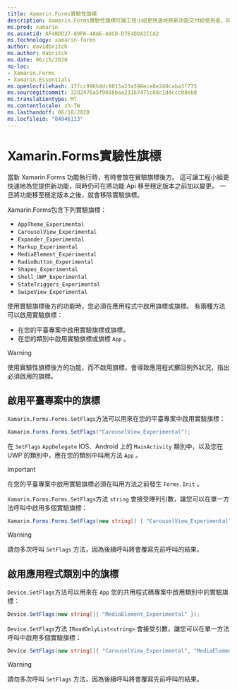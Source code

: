 ```yaml
---
title: Xamarin.Forms實驗性旗標
description: Xamarin.Forms實驗性旗標可讓工程小組更快速地將新功能交付給使用者，同時仍然能夠在移到穩定版本之前變更功能 Api。
ms.prod: xamarin
ms.assetid: AF4BDD27-89F6-48AE-A8CD-D7E4DDA2CCA2
ms.technology: xamarin-forms
author: davidbritch
ms.author: dabritch
ms.date: 06/15/2020
no-loc:
- Xamarin.Forms
- Xamarin.Essentials
ms.openlocfilehash: 17fcc996b4dc8013a23a598ece8e240caba3f775
ms.sourcegitcommit: 32d2476a5f9016baa231b7471c88c1d4ccc08eb8
ms.translationtype: MT
ms.contentlocale: zh-TW
ms.lasthandoff: 06/18/2020
ms.locfileid: "84946113"
---
```

# <a name="xamarinforms-experimental-flags"></a>Xamarin.Forms實驗性旗標

當新 Xamarin.Forms 功能執行時，有時會放在實驗旗標後方。 這可讓工程小組更快速地為您提供新功能，同時仍可在將功能 Api 移至穩定版本之前加以變更。 一旦將功能移至穩定版本之後，就會移除實驗旗標。

Xamarin.Forms包含下列實驗旗標：

- `AppTheme_Experimental`
- `CarouselView_Experimental`
- `Expander_Experimental`
- `Markup_Experimental`
- `MediaElement_Experimental`
- `RadioButton_Experimental`
- `Shapes_Experimental`
- `Shell_UWP_Experimental`
- `StateTriggers_Experimental`
- `SwipeView_Experimental`

使用實驗旗標後方的功能時，您必須在應用程式中啟用旗標或旗標。 有兩種方法可以啟用實驗旗標：

- 在您的平臺專案中啟用實驗旗標或旗標。
- 在您的類別中啟用實驗旗標或旗標 `App` 。

> [!WARNING]
> 使用實驗性旗標後方的功能，而不啟用旗標，會導致應用程式擲回例外狀況，指出必須啟用的旗標。

## <a name="enable-flags-in-platform-projects"></a>啟用平臺專案中的旗標

`Xamarin.Forms.Forms.SetFlags`方法可以用來在您的平臺專案中啟用實驗旗標：

```csharp
Xamarin.Forms.Forms.SetFlags("CarouselView_Experimental");
```

在 `SetFlags` `AppDelegate` IOS、Android 上的 `MainActivity` 類別中，以及您在 UWP 的類別中，應在您的類別中叫用方法 `App` 。

> [!IMPORTANT]
> 在您的平臺專案中啟用實驗旗標必須在叫用方法之前發生 `Forms.Init` 。

`Xamarin.Forms.Forms.SetFlags`方法 `string` 會接受陣列引數，讓您可以在單一方法呼叫中啟用多個實驗旗標：

```csharp
Xamarin.Forms.Forms.SetFlags(new string[] { "CarouselView_Experimental", "MediaElement_Experimental", "SwipeView_Experimental" });
```

> [!WARNING]
> 請勿多次呼叫 `SetFlags` 方法，因為後續呼叫將會覆寫先前呼叫的結果。

## <a name="enable-flags-in-your-app-class"></a>啟用應用程式類別中的旗標

`Device.SetFlags`方法可以用來在 `App` 您的共用程式碼專案中啟用類別中的實驗旗標：

```csharp
Device.SetFlags(new string[]{ "MediaElement_Experimental" });
```

`Device.SetFlags`方法 `IReadOnlyList<string>` 會接受引數，讓您可以在單一方法呼叫中啟用多個實驗旗標：

```csharp
Device.SetFlags(new string[]{ "CarouselView_Experimental", "MediaElement_Experimental", "SwipeView_Experimental" });
```

> [!WARNING]
> 請勿多次呼叫 `SetFlags` 方法，因為後續呼叫將會覆寫先前呼叫的結果。
